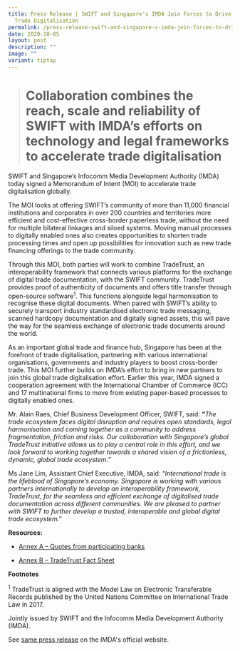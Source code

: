 ```yaml
---
title: Press Release | SWIFT and Singapore's IMDA Join Forces to Drive Global
  Trade Digitalisation
permalink: /press-release-swift-and-singapore-s-imda-join-forces-to-drive-global-trade-digitalisation/
date: 2020-10-05
layout: post
description: ""
image: ""
variant: tiptap
---
```

<blockquote>
<h1><strong>Collaboration combines the reach, scale and reliability of SWIFT with IMDA’s efforts on technology and legal frameworks to accelerate trade digitalisation</strong></h1>
</blockquote>
<p></p>
<p>SWIFT and Singapore’s Infocomm Media Development Authority (IMDA) today
signed a Memorandum of Intent (MOI) to accelerate trade digitalisation
globally.</p>
<p>The MOI looks at offering SWIFT’s community of more than 11,000 financial
institutions and corporates in over 200 countries and territories more
efficient and cost-effective cross-border paperless trade, without the
need for multiple bilateral linkages and siloed systems. Moving manual
processes to digitally enabled ones also creates opportunities to shorten
trade processing times and open up possibilities for innovation such as
new trade financing offerings to the trade community.</p>
<p>Through this MOI, both parties will work to combine TradeTrust, an interoperability
framework that connects various platforms for the exchange of digital trade
documentation, with the SWIFT community. TradeTrust provides proof of authenticity
of documents and offers title transfer through open-source software<sup>1</sup>.
This functions alongside legal harmonisation to recognise these digital
documents. When paired with SWIFT’s ability to securely transport industry
standardised electronic trade messaging, scanned hardcopy documentation
and digitally signed assets, this will pave the way for the seamless exchange
of electronic trade documents around the world.</p>
<p>As an important global trade and finance hub, Singapore has been at the
forefront of trade digitalisation, partnering with various international
organisations, governments and industry players to boost cross-border trade.
This MOI further builds on IMDA’s effort to bring in new partners to join
this global trade digitalisation effort. Earlier this year, IMDA signed
a cooperation agreement with the International Chamber of Commerce (ICC)
and 17 multinational firms to move from existing paper-based processes
to digitally enabled ones.</p>
<p>Mr. Alain Raes, Chief Business Development Officer, SWIFT, said: <strong>“</strong><em>The trade ecosystem faces digital disruption and requires open standards, legal harmonisation and coming together as a community to address fragmentation, friction and risks. Our collaboration with Singapore’s global TradeTrust initiative allows us to play a central role in this effort, and we look forward to working together towards a shared vision of a frictionless, dynamic, global trade ecosystem.”</em>
</p>
<p>Ms Jane Lim, Assistant Chief Executive, IMDA, said: “<em>International trade is the lifeblood of Singapore’s economy. Singapore is working with various partners internationally to develop an interoperability framework, TradeTrust, for the seamless and efficient exchange of digitalised trade documentation across different communities. We are pleased to partner with SWIFT to further develop a trusted, interoperable and global digital trade ecosystem</em>.”</p>
<p><strong>Resources:</strong>
</p>
<ul data-tight="true" class="tight">
<li>
<p><a href="https://www.imda.gov.sg/-/media/imda/files/news-and-events/media-room/media-releases/10/annex-a---quotes-from-participating-banks.pdf" class="link__pdf" rel="noopener noreferrer nofollow" target="_blank"><u>Annex A – Quotes from participating banks</u></a>
</p>
</li>
<li>
<p><a href="https://www.imda.gov.sg/-/media/imda/files/news-and-events/media-room/media-releases/10/annex-b---tradetrust-fact-sheet.pdf" class="link__pdf" rel="noopener noreferrer nofollow" target="_blank"><u>Annex B – TradeTrust Fact Sheet</u></a>
</p>
</li>
</ul>
<p><strong>Footnotes</strong>
</p>
<p><sup>1</sup> TradeTrust is aligned with the Model Law on Electronic Transferable
Records published by the United Nations Committee on International Trade
Law in 2017.</p>
<p></p>
<p>Jointly issued by SWIFT and the Infocomm Media Development Authority (IMDA).</p>
<p></p>
<p>See <a href="https://www.imda.gov.sg/resources/press-releases-factsheets-and-speeches/press-releases/2020/swift-and-singapores-imda-join-forces-to-drive-global-trade-digitalisation" rel="noopener noreferrer nofollow" target="_blank">same press release</a> on
the IMDA's official website.</p>
<p></p>